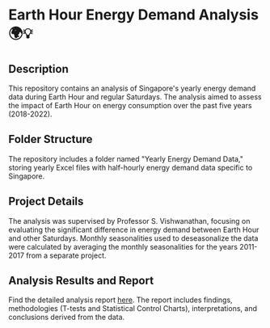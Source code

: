 # Earth Hour Energy Demand Analysis 🌍💡

## Description
This repository contains an analysis of Singapore's yearly energy demand data during Earth Hour and regular Saturdays. The analysis aimed to assess the impact of Earth Hour on energy consumption over the past five years (2018-2022).

## Folder Structure
The repository includes a folder named "Yearly Energy Demand Data," storing yearly Excel files with half-hourly energy demand data specific to Singapore.

## Project Details
The analysis was supervised by Professor S. Vishwanathan, focusing on evaluating the significant difference in energy demand between Earth Hour and other Saturdays. Monthly seasonalities used to deseasonalize the data were calculated by averaging the monthly seasonalities for the years 2011-2017 from a separate project.

## Analysis Results and Report
Find the detailed analysis report [here](https://drive.google.com/drive/folders/1AVGIyRosH2miasWv5FKu83MCePCLON_5?usp=drive_link). The report includes findings, methodologies (T-tests and Statistical Control Charts), interpretations, and conclusions derived from the data.
